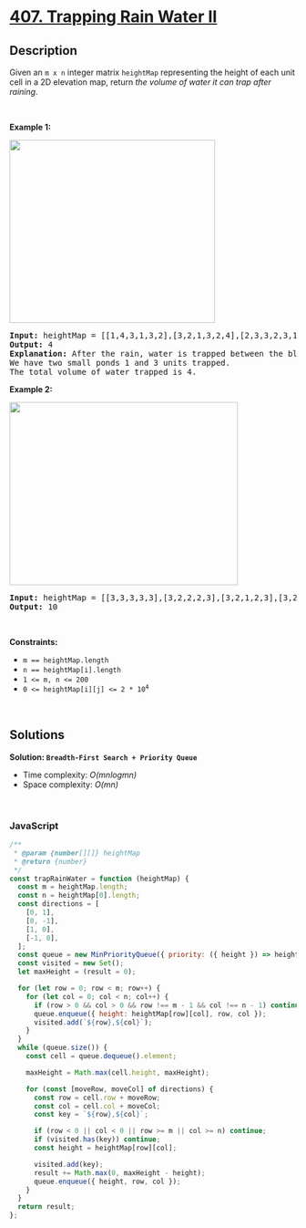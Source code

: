 # [407. Trapping Rain Water II](https://leetcode.com/problems/trapping-rain-water-ii)

## Description

<div class="elfjS" data-track-load="description_content"><p>Given an <code>m x n</code> integer matrix <code>heightMap</code> representing the height of each unit cell in a 2D elevation map, return <em>the volume of water it can trap after raining</em>.</p>

<p>&nbsp;</p>
<p><strong class="example">Example 1:</strong></p>
<img alt="" src="https://assets.leetcode.com/uploads/2021/04/08/trap1-3d.jpg" style="width: 361px; height: 321px;">
<pre><strong>Input:</strong> heightMap = [[1,4,3,1,3,2],[3,2,1,3,2,4],[2,3,3,2,3,1]]
<strong>Output:</strong> 4
<strong>Explanation:</strong> After the rain, water is trapped between the blocks.
We have two small ponds 1 and 3 units trapped.
The total volume of water trapped is 4.
</pre>

<p><strong class="example">Example 2:</strong></p>
<img alt="" src="https://assets.leetcode.com/uploads/2021/04/08/trap2-3d.jpg" style="width: 401px; height: 321px;">
<pre><strong>Input:</strong> heightMap = [[3,3,3,3,3],[3,2,2,2,3],[3,2,1,2,3],[3,2,2,2,3],[3,3,3,3,3]]
<strong>Output:</strong> 10
</pre>

<p>&nbsp;</p>
<p><strong>Constraints:</strong></p>

<ul>
	<li><code>m == heightMap.length</code></li>
	<li><code>n == heightMap[i].length</code></li>
	<li><code>1 &lt;= m, n &lt;= 200</code></li>
	<li><code>0 &lt;= heightMap[i][j] &lt;= 2 * 10<sup>4</sup></code></li>
</ul>
</div>

<p>&nbsp;</p>

## Solutions

**Solution: `Breadth-First Search + Priority Queue`**

- Time complexity: <em>O(mnlogmn)</em>
- Space complexity: <em>O(mn)</em>

<p>&nbsp;</p>

### **JavaScript**

```js
/**
 * @param {number[][]} heightMap
 * @return {number}
 */
const trapRainWater = function (heightMap) {
  const m = heightMap.length;
  const n = heightMap[0].length;
  const directions = [
    [0, 1],
    [0, -1],
    [1, 0],
    [-1, 0],
  ];
  const queue = new MinPriorityQueue({ priority: ({ height }) => height });
  const visited = new Set();
  let maxHeight = (result = 0);

  for (let row = 0; row < m; row++) {
    for (let col = 0; col < n; col++) {
      if (row > 0 && col > 0 && row !== m - 1 && col !== n - 1) continue;
      queue.enqueue({ height: heightMap[row][col], row, col });
      visited.add(`${row},${col}`);
    }
  }
  while (queue.size()) {
    const cell = queue.dequeue().element;

    maxHeight = Math.max(cell.height, maxHeight);

    for (const [moveRow, moveCol] of directions) {
      const row = cell.row + moveRow;
      const col = cell.col + moveCol;
      const key = `${row},${col}`;

      if (row < 0 || col < 0 || row >= m || col >= n) continue;
      if (visited.has(key)) continue;
      const height = heightMap[row][col];

      visited.add(key);
      result += Math.max(0, maxHeight - height);
      queue.enqueue({ height, row, col });
    }
  }
  return result;
};
```
